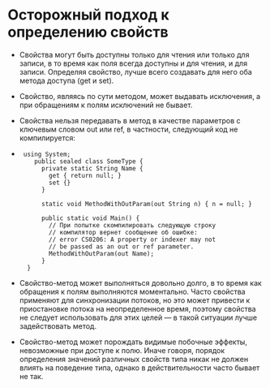 # Осторожный подход к определению свойств

* Свойства могут быть доступны только для чтения или только для записи, в то время как поля всегда доступны и для чтения, и для записи. Определяя свойство, лучше всего создавать для него оба метода доступа \(get и set\).
* Свойство, являясь по сути методом, может выдавать исключения, а при обращениям к полям исключений не бывает. 
* Свойства нельзя передавать в метод в качестве параметров с ключевым словом out или ref, в частности, следующий код не компилируется: 
* ```
   using System;
      public sealed class SomeType {       
        private static String Name {         
          get { return null; }         
          set {}
        }
      
        static void MethodWithOutParam(out String n) { n = null; }
      
        public static void Main() {         
          // При попытке скомпилировать следующую строку         
          // компилятор вернет сообщение об ошибке:        
          // error CS0206: A property or indexer may not        
          // be passed as an out or ref parameter.        
          MethodWithOutParam(out Name);      
        }    
    }
  ```

* Свойство-метод может выполняться довольно долго, в то время как обращения к полям выполняются моментально. Часто свойства применяют для синхронизации потоков, но это может привести к приостановке потока на неопределенное время, поэтому свойства не следует использовать для этих целей — в такой ситуации лучше задействовать метод. 
* Свойство-метод может порождать видимые побочные эффекты, невозможные при доступе к полю. Иначе говоря, порядок определения значений различных свойств типа никак не должен влиять на поведение типа, однако в действительности часто бывает не так.



